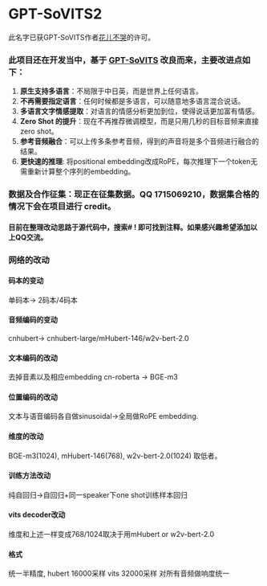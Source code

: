 # GPT-SoVITS2

此名字已获GPT-SoVITS作者[花儿不哭](https://space.bilibili.com/5760446?spm_id_from=333.337.0.0)的许可。
### 此项目还在开发当中，基于 [GPT-SoVITS](https://github.com/RVC-Boss/GPT-SoVITS) 改良而来，主要改进点如下：

1. **原生支持多语言**：不局限于中日英，而是世界上任何语言。
2. **不再需要指定语言**：任何时候都是多语言，可以随意地多语言混合说话。
3. **多语言文字情感提取**：对语言的情感分析更加到位，使得说话更加富有情感。
4. **Zero Shot 的提升**：现在不再推荐微调模型，而是只用几秒的目标音频来直接 zero shot。
5. **参考音频融合**：可以上传多条参考音频，得到的声音将是多个音频进行融合的结果。
6. **更快速的推理**: 将positional embedding改成RoPE，每次推理下一个token无需重新计算整个序列的embedding。

### **数据及合作征集**：现正在征集数据。QQ 1715069210，数据集合格的情况下会在项目进行 credit。

#### 目前在整理改动思路于源代码中，搜索# ! 即可找到注释。如果感兴趣希望添加以上QQ交流。

### 网络的改动

#### 码本的变动
单码本-> 2码本/4码本
#### 音频编码的变动
cnhubert-> cnhubert-large/mHubert-146/w2v-bert-2.0
#### 文本编码的改动
去掉音素以及相应embedding
cn-roberta ->  BGE-m3
#### 位置编码的改动
文本与语音编码各自做sinusoidal->全局做RoPE embedding.
#### 维度的改动
BGE-m3(1024), mHubert-146(768), w2v-bert-2.0(1024) 取低者。
#### 训练方法改动
纯自回归->自回归+同一speaker下one shot训练样本回归
#### vits decoder改动
维度和上述一样变成768/1024取决于用mHubert or w2v-bert-2.0
#### 格式
统一半精度, hubert 16000采样 vits 32000采样 对所有音频做响度统一
